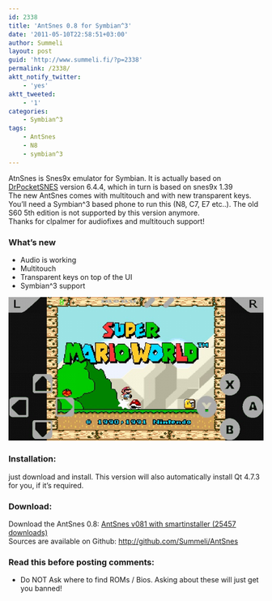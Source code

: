 ```yaml
---
id: 2338
title: 'AntSnes 0.8 for Symbian^3'
date: '2011-05-10T22:58:51+03:00'
author: Summeli
layout: post
guid: 'http://www.summeli.fi/?p=2338'
permalink: /2338/
aktt_notify_twitter:
    - 'yes'
aktt_tweeted:
    - '1'
categories:
    - Symbian^3
tags:
    - AntSnes
    - N8
    - symbian^3
---
```


AtnSnes is Snes9x emulator for Symbian. It is actually based on [DrPocketSNES](http://reesy.gp32x.de/DrPocketSnes.html "DrPocketSNES") version 6.4.4, which in turn is based on snes9x 1.39  
The new AntSnes comes with multitouch and with new transparent keys. You’ll need a Symbian^3 based phone to run this (N8, C7, E7 etc..). The old S60 5th edition is not supported by this version anymore.  
Thanks for clpalmer for audiofixes and multitouch support!  

### What’s new   

- Audio is working
- Multitouch
- Transparent keys on top of the UI
- Symbian^3 support

![AntSnes](/wp-content/uploads/2011/05/antsnes_v07.jpg)

### Installation:   
just download and install. This version will also automatically install Qt 4.7.3 for you, if it’s required.  

### Download:   

Download the AntSnes 0.8: [ AntSnes v081 with smartinstaller (25457 downloads) ](/wp-content/uploads/downloads/2011/05/AntSnes_v081_smart.sis)  
Sources are available on Github: <http://github.com/Summeli/AntSnes>  

### Read this before posting comments:   
- Do NOT Ask where to find ROMs / Bios. Asking about these will just get you banned!